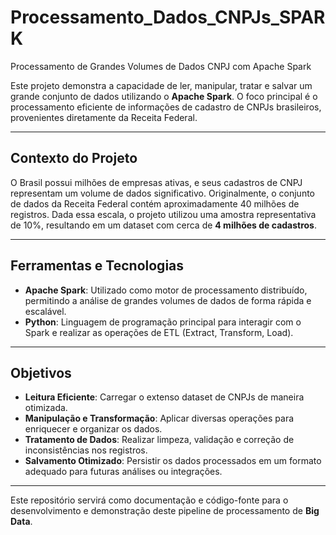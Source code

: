 # Processamento_Dados_CNPJs_SPARK

Processamento de Grandes Volumes de Dados CNPJ com Apache Spark

Este projeto demonstra a capacidade de ler, manipular, tratar e salvar um grande conjunto de dados utilizando o **Apache Spark**. O foco principal é o processamento eficiente de informações de cadastro de CNPJs brasileiros, provenientes diretamente da Receita Federal.

---

## Contexto do Projeto

O Brasil possui milhões de empresas ativas, e seus cadastros de CNPJ representam um volume de dados significativo. Originalmente, o conjunto de dados da Receita Federal contém aproximadamente 40 milhões de registros. Dada essa escala, o projeto utilizou uma amostra representativa de 10%, resultando em um dataset com cerca de **4 milhões de cadastros**.

---

## Ferramentas e Tecnologias

* **Apache Spark**: Utilizado como motor de processamento distribuído, permitindo a análise de grandes volumes de dados de forma rápida e escalável.
* **Python**: Linguagem de programação principal para interagir com o Spark e realizar as operações de ETL (Extract, Transform, Load).

---

## Objetivos

* **Leitura Eficiente**: Carregar o extenso dataset de CNPJs de maneira otimizada.
* **Manipulação e Transformação**: Aplicar diversas operações para enriquecer e organizar os dados.
* **Tratamento de Dados**: Realizar limpeza, validação e correção de inconsistências nos registros.
* **Salvamento Otimizado**: Persistir os dados processados em um formato adequado para futuras análises ou integrações.

---

Este repositório servirá como documentação e código-fonte para o desenvolvimento e demonstração deste pipeline de processamento de **Big Data**.
